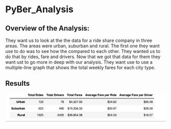 # PyBer_Analysis

## Overview of the Analysis:
  They want us to look at the the data for a ride share company in three areas. The areas were urban, suburban and rural. The first one they want use to do was to see how the compared to each other. They wanted us to do that by rides, fare and drivers. Now that we got that data for them they want ust to go more in deep with our analysis. They want use to use a multiple-line graph that shows the total weekly fares for each city type.
## Results
![summary_df](summary_df.png)
